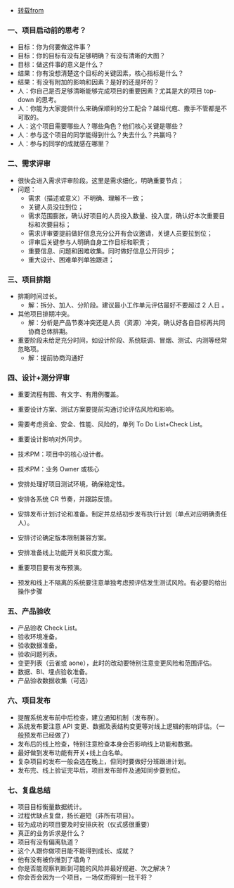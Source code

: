 - [转载from](https://mp.weixin.qq.com/s/goF9g4wTbQh48-bqp4SPIA)

### 一、项目启动前的思考？
- 目标：你为何要做这件事？
- 目标：你的目标有没有足够明确？有没有清晰的大图？
- 目标：做这件事的意义是什么？
- 结果：你有没想清楚这个目标的关键因素，核心指标是什么？
- 结果：有没有附加的影响和因素？是好的还是坏的？
- 人：你自己是否足够清晰能够完成项目的重要因素？尤其是大的项目 top-down 的思考。
- 人：你能为大家提供什么来确保顺利的分工配合？越俎代庖、撒手不管都是不可取的。
- 人：这个项目需要哪些人？哪些角色？他们核心关键是哪些？
- 人：参与这个项目的同学能得到什么？失去什么？共赢吗？
-  人：参与的同学的成就感在哪里？

### 二、需求评审
- 很快会进入需求评审阶段。这里是需求细化，明确重要节点；
- 问题：
    - 需求（描述或意义）不明确、理解不一致；
    - 关键人员没拉到位；
    - 需求范围膨胀，确认好项目的人员投入数量、投入度，确认好本次重要目标和次要目标；
    - 需求评审要提前做好信息充分公开有会议邀请，关键人员要拉到位；
    - 评审后关键参与人明确自身工作目标和职责；
    - 重要信息、问题和困难收集。同时做好信息公开同步；
    - 重大设计、困难单列单独跟进；

### 三、项目排期
- 排期时间过长。
  - 解：拆分、加人、分阶段。建议最小工作单元评估最好不要超过 2 人日 。
- 其他项目排期冲突。
  - 解：分析是产品节奏冲突还是人员（资源）冲突，确认好各自目标再共同协商总体排期。
- 重要阶段未给足充分时间，如设计阶段、系统联调、冒烟、测试、内测等经常忽略项。
  - 解：提前协商沟通好

### 四、设计+测分评审
- 重要流程有图、有文字、有用例覆盖。
- 重要设计方案、测试方案要提前沟通讨论评估风险和影响。
- 需要考虑资金、安全、性能、风险的，单列 To Do List+Check List。
- 重要设计影响对外同步。
- 技术PM：项目中的核心设计者。
- 技术PM：业务 Owner 或核心

- 安排处理好项目测试环境，确保稳定性。
- 安排各系统 CR 节奏，并跟踪反馈。
- 安排发布计划讨论和准备。制定并总结初步发布执行计划（单点对应明确责任人）。
- 安排讨论确定版本限制兼容方案。
- 安排准备线上功能开关和灰度方案。
- 重要项目要有发布预演。
- 预发和线上不隔离的系统要注意单独考虑预评估发生测试风险。有必要的给出操作步骤

### 五、产品验收
- 产品验收 Check List。
- 验收环境准备。
- 验收数据准备。
- 验收问题列表。
- 变更列表（云雀或 aone），此时的改动要特别注意变更风险和范围评估。
- 数据、BI、埋点验收准备。
- 产品验收数据收集（可选）

### 六、项目发布
- 提醒系统发布前中后检查，建立通知机制（发布群）。
- 系统发布要注意 API 变更、数据及表结构变更等对线上逻辑的影响评估。（一般预发布已经做了）
- 发布后的线上检查，特别注意检查本身会否影响线上功能和数据。
- 最好做到发布功能有开关+线上白名单。
- 复杂项目的发布一般会选在晚上，但同时要做好分班跟进计划。
- 发布完、线上验证完毕后，项目发布邮件及通知同步要到位。

### 七、复盘总结
- 项目目标衡量数据统计。
- 过程优缺点复盘，扬长避短（非所有项目）。
- 较为成功的项目要及时安排庆祝（仪式感很重要）
- 真正的业务诉求是什么？
- 项目有没有偏离轨道？
- 这个人跟你做项目能不能得到成长、成就？
- 他有没有被你推到了墙角？
- 你是否能观察判断到可能的风险并最好规避、次之解决？
-  你会否会因为一个项目，一场仗而得到一批干将？
